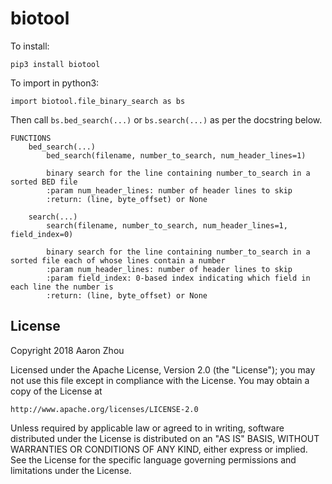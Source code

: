 # biotool

To install: 

`pip3 install biotool`


To import in python3: 

`import biotool.file_binary_search as bs`


Then call `bs.bed_search(...)` or `bs.search(...)` as per the docstring below.

```
FUNCTIONS
    bed_search(...)
        bed_search(filename, number_to_search, num_header_lines=1)
        
        binary search for the line containing number_to_search in a sorted BED file
        :param num_header_lines: number of header lines to skip
        :return: (line, byte_offset) or None
    
    search(...)
        search(filename, number_to_search, num_header_lines=1, field_index=0)
        
        binary search for the line containing number_to_search in a sorted file each of whose lines contain a number
        :param num_header_lines: number of header lines to skip
        :param field_index: 0-based index indicating which field in each line the number is
        :return: (line, byte_offset) or None
```


License
-------

Copyright 2018 Aaron Zhou

Licensed under the Apache License, Version 2.0 (the "License");
you may not use this file except in compliance with the License.
You may obtain a copy of the License at

    http://www.apache.org/licenses/LICENSE-2.0

Unless required by applicable law or agreed to in writing, software
distributed under the License is distributed on an "AS IS" BASIS,
WITHOUT WARRANTIES OR CONDITIONS OF ANY KIND, either express or implied.
See the License for the specific language governing permissions and
limitations under the License.
